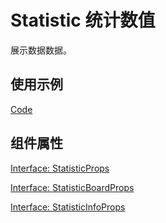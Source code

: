# Statistic 统计数值

展示数据数据。

## 使用示例

[Code](./demo/index.tsx)

## 组件属性

[Interface: StatisticProps](./Statistic.tsx)

[Interface: StatisticBoardProps](./StatisticBoard.tsx)

[Interface: StatisticInfoProps](./StatisticInfo.tsx)
